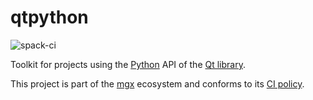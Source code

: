 # qtpython

![spack-ci](https://github.com/LIHPC-Computational-Geometry/qtpython/actions/workflows/spack-ci.yml/badge.svg)

Toolkit for projects using the [Python](https://www.python.org/) API of the [Qt library](https://www.qt.io/).

This project is part of the [mgx](https://github.com/LIHPC-Computational-Geometry/mgx) ecosystem and conforms to its [CI policy](https://github.com/LIHPC-Computational-Geometry/spack_recipes#ci-and-versioning-policy-of-mgx-ecosystem-projects).